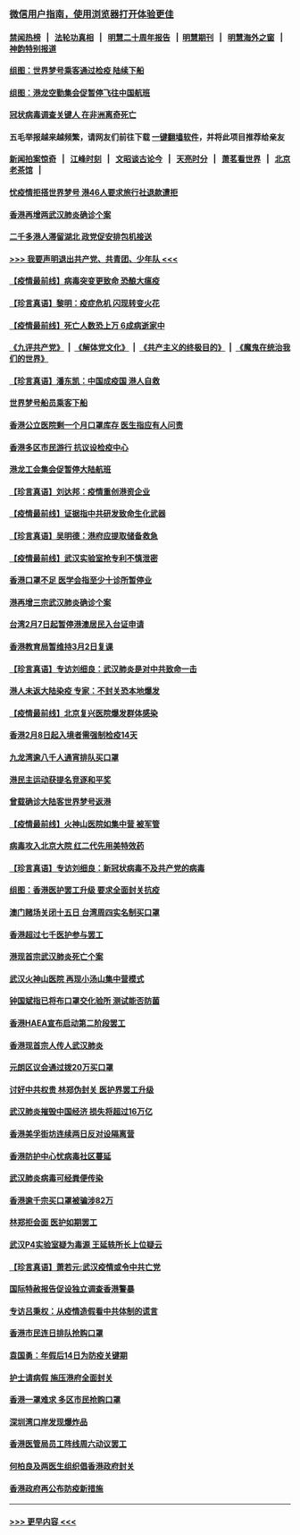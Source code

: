 ### [微信用户指南，使用浏览器打开体验更佳](https://github.com/gfw-breaker/banned-news1/blob/master/indexes/wechat-guide.md?t=0)
#### [禁闻热榜](热点新闻.md?t=0)  &nbsp;&nbsp;|&nbsp;&nbsp; [法轮功真相](https://github.com/gfw-breaker/truth/blob/master/README.md?t=0) &nbsp;&nbsp;|&nbsp;&nbsp; [明慧二十周年报告](https://github.com/gfw-breaker/mh-reports/blob/master/README.md?t=0) &nbsp;&nbsp;|&nbsp;&nbsp;[明慧期刊](https://github.com/gfw-breaker/mh-qikan) &nbsp;&nbsp;|&nbsp;&nbsp; [明慧海外之窗](https://github.com/gfw-breaker/mh-news/blob/master/README.md?t=0) &nbsp;&nbsp;|&nbsp;&nbsp; [神韵特别报道](https://github.com/gfw-breaker/mh-news/blob/master/shenyun.md?t=0)
#### [组图：世界梦号乘客通过检疫 陆续下船](../pages/nsc415/n11858302.md?t=02112033) 
#### [组图：港龙空勤集会促暂停飞往中国航班](../pages/nsc415/n11858190.md?t=02112033) 
#### [冠状病毒调查关键人 在非洲离奇死亡](../pages/nsc415/n11859798.md?t=02112033) 
#### 五毛举报越来越频繁，请网友们前往下载 [一键翻墙软件](https://github.com/gfw-breaker/ssr-accounts)，并将此项目推荐给亲友
#### [新闻拍案惊奇](https://github.com/gfw-breaker/banned-news1/blob/master/pages/link4.md) &nbsp;&nbsp;|&nbsp;&nbsp; [江峰时刻](https://github.com/gfw-breaker/banned-news1/blob/master/pages/link4.md) &nbsp;&nbsp;|&nbsp;&nbsp; [文昭谈古论今](https://github.com/gfw-breaker/banned-news1/blob/master/pages/link4.md) &nbsp;&nbsp;|&nbsp;&nbsp; [天亮时分](https://github.com/gfw-breaker/banned-news1/blob/master/pages/link4.md) &nbsp;&nbsp;|&nbsp;&nbsp; [萧茗看世界](https://github.com/gfw-breaker/banned-news1/blob/master/pages/link4.md) &nbsp;&nbsp;|&nbsp;&nbsp; [北京老茶馆](https://github.com/gfw-breaker/banned-news1/blob/master/pages/link4.md) &nbsp;&nbsp;|&nbsp;&nbsp; 
#### [忧疫情拒搭世界梦号 港46人要求旅行社退款遭拒](../pages/nsc415/n11859849.md?t=02112033) 
#### [香港再增两武汉肺炎确诊个案](../pages/nsc415/n11859833.md?t=02112033) 
#### [二千多港人滞留湖北 政党促安排包机接送](../pages/nsc415/n11859831.md?t=02112033) 
#### [>>> 我要声明退出共产党、共青团、少年队 <<<](https://github.com/begood0513/goodnews/blob/master/quit/letter.md) 
#### [【疫情最前线】病毒突变更致命 恐酿大瘟疫](../pages/nsc415/n11859604.md?t=02112033) 
#### [【珍言真语】黎明：疫症危机 闪现转变火花](../pages/nsc415/n11859199.md?t=02112033) 
#### [【疫情最前线】死亡人数恐上万 6成病逝家中](../pages/nsc415/n11856687.md?t=02112033) 
#### [《九评共产党》](https://github.com/begood0513/9ping.md/blob/master/README.md) &nbsp;|&nbsp; [《解体党文化》](../../../../jtdwh.md/blob/master/README.md)  &nbsp;|&nbsp; [《共产主义的终极目的》](../../../../gczydzjmd.md/blob/master/README.md) &nbsp;|&nbsp; [《魔鬼在统治我们的世界》](../../../../mgztzwmdsj.md/blob/master/README.md) 
#### [【珍言真语】潘东凯：中国成疫国 港人自救](../pages/nsc415/n11856962.md?t=02112033) 
#### [世界梦号船员乘客下船](../pages/nsc415/n11856883.md?t=02112033) 
#### [香港公立医院剩一个月口罩库存 医生指应有人问责](../pages/nsc415/n11856875.md?t=02112033) 
#### [香港多区市民游行 抗议设检疫中心](../pages/nsc415/n11856866.md?t=02112033) 
#### [港龙工会集会促暂停大陆航班](../pages/nsc415/n11856840.md?t=02112033) 
#### [【珍言真语】刘达邦：疫情重创港资企业](../pages/nsc415/n11854274.md?t=02112033) 
#### [【疫情最前线】证据指中共研发致命生化武器](../pages/nsc415/n11853087.md?t=02112033) 
#### [【珍言真语】吴明德：港府应提取储备救急](../pages/nsc415/n11852734.md?t=02112033) 
#### [【疫情最前线】武汉实验室抢专利不慎泄密](../pages/nsc415/n11850310.md?t=02112033) 
#### [香港口罩不足 医学会指至少十诊所暂停业](../pages/nsc415/n11850301.md?t=02112033) 
#### [港再增三宗武汉肺炎确诊个案](../pages/nsc415/n11850328.md?t=02112033) 
#### [台湾2月7日起暂停港澳居民入台证申请](../pages/nsc415/n11850304.md?t=02112033) 
#### [香港教育局暂维持3月2日复课](../pages/nsc415/n11850260.md?t=02112033) 
#### [【珍言真语】专访刘细良：武汉肺炎是对中共致命一击](../pages/nsc415/n11849934.md?t=02112033) 
#### [港人未返大陆染疫 专家：不封关恐本地爆发](../pages/nsc415/n11848021.md?t=02112033) 
#### [【疫情最前线】北京复兴医院爆发群体感染](../pages/nsc415/n11847626.md?t=02112033) 
#### [香港2月8日起入境者需强制检疫14天](../pages/nsc415/n11847658.md?t=02112033) 
#### [九龙湾逾八千人通宵排队买口罩](../pages/nsc415/n11847647.md?t=02112033) 
#### [港民主运动获提名竞逐和平奖](../pages/nsc415/n11847633.md?t=02112033) 
#### [曾载确诊大陆客世界梦号返港](../pages/nsc415/n11847608.md?t=02112033) 
#### [【疫情最前线】火神山医院如集中营 被军管](../pages/nsc415/n11847524.md?t=02112033) 
#### [病毒攻入北京大院 红二代先用美特效药](../pages/nsc415/n11847427.md?t=02112033) 
#### [【珍言真语】专访刘细良：新冠状病毒不及共产党的病毒](../pages/nsc415/n11847164.md?t=02112033) 
#### [组图：香港医护罢工升级 要求全面封关抗疫](../pages/nsc415/n11844107.md?t=02112033) 
#### [澳门赌场关闭十五日 台湾周四实名制买口罩](../pages/nsc415/n11845083.md?t=02112033) 
#### [香港超过七千医护参与罢工](../pages/nsc415/n11845051.md?t=02112033) 
#### [港现首宗武汉肺炎死亡个案](../pages/nsc415/n11844998.md?t=02112033) 
#### [武汉火神山医院 再现小汤山集中营模式](../pages/nsc415/n11844763.md?t=02112033) 
#### [钟国斌指已将布口罩交化验所 测试能否防菌](../pages/nsc415/n11842783.md?t=02112033) 
#### [香港HAEA宣布启动第二阶段罢工](../pages/nsc415/n11842723.md?t=02112033) 
#### [香港现首宗人传人武汉肺炎](../pages/nsc415/n11842766.md?t=02112033) 
#### [元朗区议会通过拨20万买口罩](../pages/nsc415/n11842754.md?t=02112033) 
#### [讨好中共权贵 林郑伪封关 医护界罢工升级](../pages/nsc415/n11842359.md?t=02112033) 
#### [武汉肺炎摧毁中国经济 损失将超过16万亿](../pages/nsc415/n11839723.md?t=02112033) 
#### [香港美孚街坊连续两日反对设隔离营](../pages/nsc415/n11839962.md?t=02112033) 
#### [香港防护中心忧病毒社区蔓延](../pages/nsc415/n11839933.md?t=02112033) 
#### [武汉肺炎病毒可经粪便传染](../pages/nsc415/n11839939.md?t=02112033) 
#### [香港逾千宗买口罩被骗涉82万](../pages/nsc415/n11839914.md?t=02112033) 
#### [林郑拒会面 医护如期罢工](../pages/nsc415/n11839892.md?t=02112033) 
#### [武汉P4实验室疑为毒源 王延轶所长上位疑云](../pages/nsc415/n11835543.md?t=02112033) 
#### [【珍言真语】萧若元:武汉疫情或令中共亡党](../pages/nsc415/n11829394.md?t=02112033) 
#### [国际特赦报告促设独立调查香港警暴](../pages/nsc415/n11833845.md?t=02112033) 
#### [专访吕秉权：从疫情造假看中共体制的谎言](../pages/nsc415/n11833813.md?t=02112033) 
#### [香港市民连日排队抢购口罩](../pages/nsc415/n11833794.md?t=02112033) 
#### [袁国勇：年假后14日为防疫关键期](../pages/nsc415/n11831088.md?t=02112033) 
#### [护士请病假 施压港府全面封关](../pages/nsc415/n11831030.md?t=02112033) 
#### [香港一罩难求 多区市民抢购口罩](../pages/nsc415/n11831002.md?t=02112033) 
#### [深圳湾口岸发现爆炸品](../pages/nsc415/n11828802.md?t=02112033) 
#### [香港医管局员工阵线周六动议罢工](../pages/nsc415/n11828762.md?t=02112033) 
#### [何柏良及两医生组织倡香港政府封关](../pages/nsc415/n11828749.md?t=02112033) 
#### [香港政府再公布防疫新措施](../pages/nsc415/n11828716.md?t=02112033) 

----
#### [ >>> 更早内容 <<< ](../indexes/nsc415-earlier.md)
